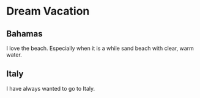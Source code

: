 # Dream Vacation

## Bahamas

I love the beach. Especially when it is a while sand beach with clear, warm water. 

## Italy

I have always wanted to go to Italy.